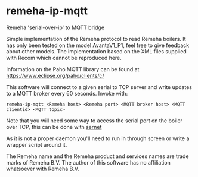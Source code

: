 # remeha-ip-mqtt
Remeha 'serial-over-ip' to MQTT bridge

Simple implementation of the Remeha protocol to read Remeha boilers. It has only been tested on the model AvantaV1_P1, feel free to give feedback about other models. The implementation based on the XML files supplied with Recom which cannot be reproduced here.

Information on the Paho MQTT library can be found at https://www.eclipse.org/paho/clients/c/

This software will connect to a given serial to TCP server and write updates to a MQTT broker every 60 seconds.
Invoke with:
```
remeha-ip-mqtt <Remeha host> <Remeha port> <MQTT broker host> <MQTT clientid> <MQTT topic>
```
Note that you will need some way to access the serial port on the boiler over TCP, this can be done with [sernet](https://github.com/eriknl/sernet)

As it is not a proper daemon you'll need to run in through screen or write a wrapper script around it.

The Remeha name and the Remeha product and services names are trade marks of Remeha B.V.
The author of this software has no affiliation whatsoever with Remeha B.V.
